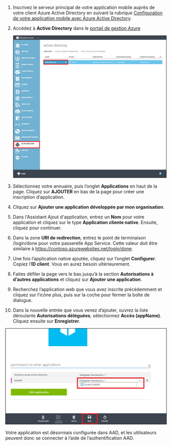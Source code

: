 1. Inscrivez le serveur principal de votre application mobile auprès de votre client Azure Active Directory en suivant la rubrique [Configuration de votre application mobile avec Azure Active Directory].

2. Accédez à **Active Directory** dans le [portail de gestion Azure]

   ![](./media/app-service-mobile-adal-register-app/app-service-navigate-aad.png)

3. Sélectionnez votre annuaire, puis l’onglet **Applications** en haut de la page. Cliquez sur **AJOUTER** en bas de la page pour créer une inscription d’application. 

4. Cliquez sur **Ajouter une application développée par mon organisation**.

5. Dans l'Assistant Ajout d'application, entrez un **Nom** pour votre application et cliquez sur le type **Application cliente native**. Ensuite, cliquez pour continuer.

6. Dans la zone **URI de redirection**, entrez le point de terminaison /login/done pour votre passerelle App Service. Cette valeur doit être similaire à https://contoso.azurewebsites.net/login/done.

7. Une fois l’application native ajoutée, cliquez sur l’onglet **Configurer**. Copiez l’**ID client**. Vous en aurez besoin ultérieurement.

8. Faites défiler la page vers le bas jusqu’à la section **Autorisations à d’autres applications** et cliquez sur **Ajouter une application**.

9. Recherchez l’application web que vous avez inscrite précédemment et cliquez sur l’icône plus, puis sur la coche pour fermer la boîte de dialogue.

10. Dans la nouvelle entrée que vous venez d’ajouter, ouvrez la liste déroulante **Autorisations déléguées**, sélectionnez **Accès (appName)**. Cliquez ensuite sur **Enregistrer**.

   ![](./media/app-service-mobile-adal-register-app/aad-native-client-add-permissions.png)

Votre application est désormais configurée dans AAD, et les utilisateurs peuvent donc se connecter à l’aide de l’authentification AAD.

[portail de gestion Azure]: https://manage.windowsazure.com/
[Configuration de votre application mobile avec Azure Active Directory]: ../articles/app-service-how-to-configure-active-directory-authentication.md

<!---HONumber=Nov15_HO1-->